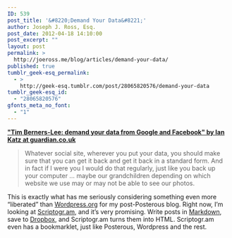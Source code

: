 ```yaml
---
ID: 539
post_title: '&#8220;Demand Your Data&#8221;'
author: Joseph J. Ross, Esq.
post_date: 2012-04-18 14:10:00
post_excerpt: ""
layout: post
permalink: >
  http://joeross.me/blog/articles/demand-your-data/
published: true
tumblr_geek-esq_permalink:
  - >
    http://geek-esq.tumblr.com/post/28065820576/demand-your-data
tumblr_geek-esq_id:
  - "28065820576"
gfonts_meta_no_font:
  - "1"
---
```

<p><a href="http://www.guardian.co.uk/technology/2012/apr/18/tim-berners-lee-google-facebook" target="_blank"><strong>"Tim Berners-Lee: demand your data from Google and Facebook" by Ian Katz at guardian.co.uk</strong></a></p>

<blockquote>
  <p>Whatever social site, wherever you put your data, you should make sure that you can get it back and get it back in a standard form. And in fact if I were you I would do that regularly, just like you back up your computer … maybe our grandchildren depending on which website we use may or may not be able to see our photos.</p>
</blockquote>

<p>This is exactly what has me seriously considering something even more &#8220;liberated&#8221; than <a href="http://wordpress.org" target="_blank">Wordpress.org</a> for my post-Posterous blog. Right now, I&#8217;m looking at <a href="http://scriptogr.am" target="_blank">Scriptogr.am</a>, and it&#8217;s very promising. Write posts in <a href="http://daringfireball.net/projects/markdown/" target="_blank">Markdown</a>, save to <a href="http://dropbox.com" target="_blank">Dropbox</a>, and Scriptogr.am turns them into HTML. Scriptogr.am even has a bookmarklet, just like Posterous, Wordpress and the rest.</p>